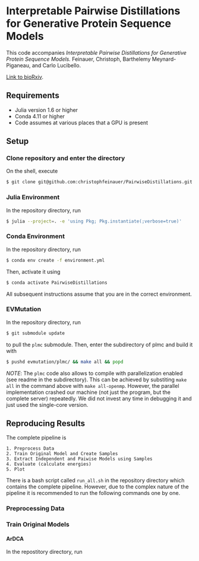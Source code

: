 # Interpretable Pairwise Distillations for Generative Protein Sequence Models

This code accompanies _Interpretable Pairwise Distillations for Generative Protein Sequence Models._
Feinauer, Christoph, Barthelemy Meynard-Piganeau, and Carlo Lucibello. 

[Link to bioRxiv](https://www.biorxiv.org/content/10.1101/2021.10.14.464358v1).


## Requirements

- Julia version 1.6 or higher
- Conda 4.11 or higher
- Code assumes at various places that a GPU is present

## Setup

### Clone repository and enter the directory

On the shell, execute

```bash
$ git clone git@github.com:christophfeinauer/PairwiseDistillations.git && cd PairwiseDistillations
```

### Julia Environment

In the repository directory,  run 

```bash
$ julia --project=. -e 'using Pkg; Pkg.instantiate(;verbose=true)'
```

### Conda Environment

In the repository directory, run

```bash
$ conda env create -f environment.yml
```

Then, activate it using

```bash
$ conda activate PairwiseDistillations
```

All subsequent instructions assume that you are in the correct environment.

### EVMutation

In the repository directory, run

```bash
$ git submodule update
```

to pull the `plmc` submodule. Then, enter the subdirectory of plmc and build it with

```bash
$ pushd evmutation/plmc/ && make all && popd
```

*NOTE*: The `plmc` code also allows to compile with parallelization enabled (see readme in the subdirectory). This can be achieved by substiting `make all` in the command above with `make all-openmp`. However, the parallel implementation crashed our machine (not just the program, but the complete server) repeatedly. We did not invest any time in debugging it and just used the single-core version. 


## Reproducing Results


The complete pipeline is 

```
1. Preprocess Data
2. Train Original Model and Create Samples
3. Extract Independent and Paiwise Models using Samples
4. Evaluate (calculate energies)
5. Plot
```

There is a bash script called `run_all.sh` in the repository directory which contains the complete pipeline. However, due to the complex nature of the pipeline it is recommended to run the following commands one by one.

### Preprocessing Data

### Train Original Models


#### ArDCA

In the repostitory directory, run





